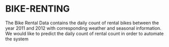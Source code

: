 # BIKE-RENTING
The Bike Rental Data contains the daily count of rental bikes between the year 2011 and 2012 with corresponding weather and seasonal  information. We would like to predict the daily count  of rental count in order to automate the system
